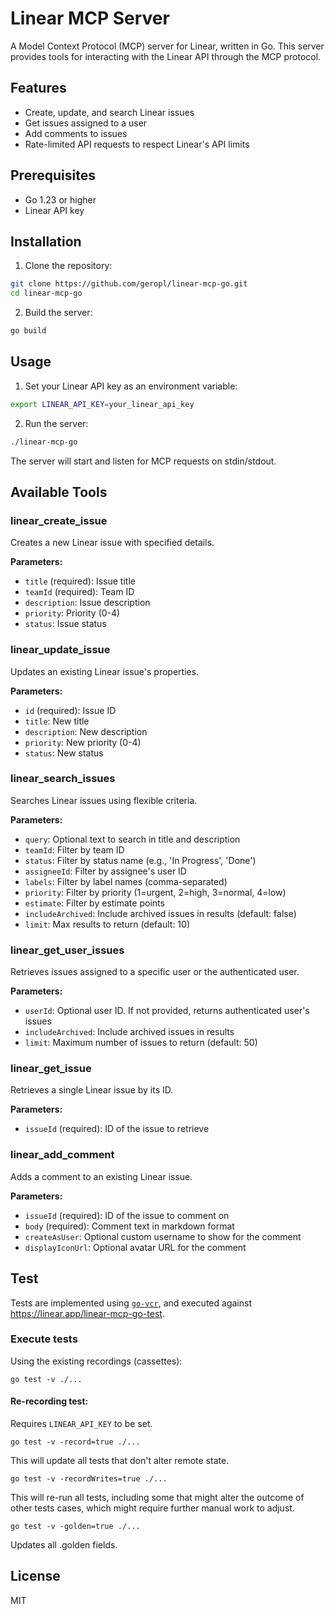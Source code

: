 # Linear MCP Server

A Model Context Protocol (MCP) server for Linear, written in Go. This server provides tools for interacting with the Linear API through the MCP protocol.

## Features

- Create, update, and search Linear issues
- Get issues assigned to a user
- Add comments to issues
- Rate-limited API requests to respect Linear's API limits

## Prerequisites

- Go 1.23 or higher
- Linear API key

## Installation

1. Clone the repository:

```bash
git clone https://github.com/geropl/linear-mcp-go.git
cd linear-mcp-go
```

2. Build the server:

```bash
go build
```

## Usage

1. Set your Linear API key as an environment variable:

```bash
export LINEAR_API_KEY=your_linear_api_key
```

2. Run the server:

```bash
./linear-mcp-go
```

The server will start and listen for MCP requests on stdin/stdout.

## Available Tools

### linear_create_issue

Creates a new Linear issue with specified details.

**Parameters:**
- `title` (required): Issue title
- `teamId` (required): Team ID
- `description`: Issue description
- `priority`: Priority (0-4)
- `status`: Issue status

### linear_update_issue

Updates an existing Linear issue's properties.

**Parameters:**
- `id` (required): Issue ID
- `title`: New title
- `description`: New description
- `priority`: New priority (0-4)
- `status`: New status

### linear_search_issues

Searches Linear issues using flexible criteria.

**Parameters:**
- `query`: Optional text to search in title and description
- `teamId`: Filter by team ID
- `status`: Filter by status name (e.g., 'In Progress', 'Done')
- `assigneeId`: Filter by assignee's user ID
- `labels`: Filter by label names (comma-separated)
- `priority`: Filter by priority (1=urgent, 2=high, 3=normal, 4=low)
- `estimate`: Filter by estimate points
- `includeArchived`: Include archived issues in results (default: false)
- `limit`: Max results to return (default: 10)

### linear_get_user_issues

Retrieves issues assigned to a specific user or the authenticated user.

**Parameters:**
- `userId`: Optional user ID. If not provided, returns authenticated user's issues
- `includeArchived`: Include archived issues in results
- `limit`: Maximum number of issues to return (default: 50)

### linear_get_issue

Retrieves a single Linear issue by its ID.

**Parameters:**
- `issueId` (required): ID of the issue to retrieve

### linear_add_comment

Adds a comment to an existing Linear issue.

**Parameters:**
- `issueId` (required): ID of the issue to comment on
- `body` (required): Comment text in markdown format
- `createAsUser`: Optional custom username to show for the comment
- `displayIconUrl`: Optional avatar URL for the comment

## Test
Tests are implemented using [`go-vcr`](https://github.com/dnaeon/go-vcr), and executed against https://linear.app/linear-mcp-go-test.

### Execute tests

Using the existing recordings (cassettes):
```
go test -v ./...
```

#### Re-recording test:

Requires `LINEAR_API_KEY` to be set.

```
go test -v -record=true ./...
```
This will update all tests that don't alter remote state.


```
go test -v -recordWrites=true ./...
```
This will re-run all tests, including some that might alter the outcome of other tests cases, which might require further manual work to adjust.

```
go test -v -golden=true ./...
```
Updates all .golden fields.

## License

MIT
